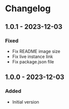 # Changelog

## 1.0.1 - 2023-12-03

### Fixed

- Fix README image size
- Fix live instance link
- Fix package.json file

## 1.0.0 - 2023-12-03

### Added

- Initial version
